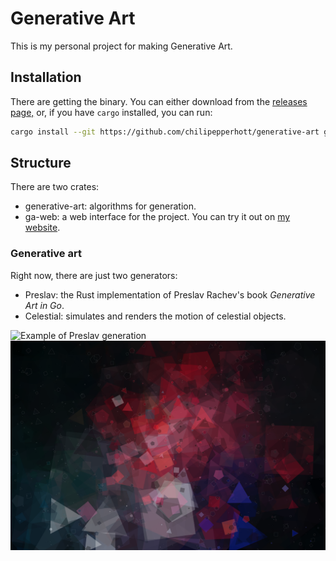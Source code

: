 # Generative Art

This is my personal project for making Generative Art.

## Installation

There are getting the binary. You can either download from the [releases page,](https://github.com/chilipepperhott/generative-art/releases) or, if you have `cargo` installed, you can run:

```bash
cargo install --git https://github.com/chilipepperhott/generative-art generative-art
```

## Structure

There are two crates: 

* generative-art: algorithms for generation.
* ga-web: a web interface for the project. You can try it out on [my website](https://elijahpotter.dev/art).

### Generative art

Right now, there are just two generators:

* Preslav: the Rust implementation of Preslav Rachev's book *Generative Art in Go*.
* Celestial: simulates and renders the motion of celestial objects.

![Example of Preslav generation](./example_images/celestial.svg)
![Example of celestial generation](./example_images/preslav.svg)
